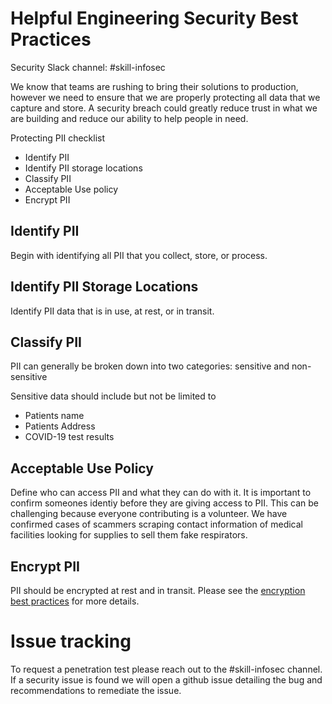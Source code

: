 # Helpful Engineering Security Best Practices

Security Slack channel: #skill-infosec

We know that teams are rushing to bring their solutions to production, however we need to ensure that we are properly protecting all data that we capture and store.  A security breach could greatly reduce trust in what we are building and reduce our ability to help people in need.

Protecting PII checklist
* Identify PII
* Identify PII storage locations
* Classify PII
* Acceptable Use policy
* Encrypt PII

## Identify PII
Begin with identifying all PII that you collect, store, or process.  

## Identify PII Storage Locations
Identify PII data that is in use, at rest, or in transit.

## Classify PII
PII can generally be broken down into two categories: sensitive and non-sensitive

Sensitive data should include but not be limited to
* Patients name
* Patients Address
* COVID-19 test results

## Acceptable Use Policy
Define who can access PII and what they can do with it.  It is important to confirm someones identiy before they are giving access to PII.  This can be challenging because everyone contributing is a volunteer.  We have confirmed cases of scammers scraping contact information of medical facilities looking for supplies to sell them fake respirators.

## Encrypt PII
PII should be encrypted at rest and in transit.  Please see the [encryption best practices](Encryption.md) for more details.

# Issue tracking
To request a penetration test please reach out to the #skill-infosec channel.  If a security issue is found we will open a github issue detailing the bug and recommendations to remediate the issue.